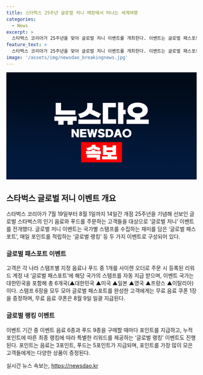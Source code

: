 ```yaml
---
title: 스타벅스 25주년 글로벌 저니 매장에서 떠나는 세계여행
categories:
  - News
excerpt: >
  스타벅스 코리아가 25주년을 맞아 글로벌 저니 이벤트를 개최한다. 이벤트는 글로벌 패스포트와 글로벌 랭킹 두 가지 파트로 구성되며, 6개국의 스탬프를 수집해 무료 음료 쿠폰을 받는다. 또한, 이벤트 음료와 푸드를 구매할 때마다 포인트를 적립하고, 랭킹에 따라 특별한 리워드를 받게 된다. 고객들은 이벤트를 통해 다양한 국가의 음료와 푸드를 경험하며, 세계여행을 하는 듯한 즐거움을 누릴 수 있다.
feature_text: >
  스타벅스 코리아가 25주년을 맞아 글로벌 저니 이벤트를 개최한다. 이벤트는 글로벌 패스포트와 글로벌 랭킹 두 가지 파트로 구성되며, 6개국의 스탬프를 수집해 무료 음료 쿠폰을 받는다. 또한, 이벤트 음료와 푸드를 구매할 때마다 포인트를 적립하고, 랭킹에 따라 특별한 리워드를 받게 된다. 고객들은 이벤트를 통해 다양한 국가의 음료와 푸드를 경험하며, 세계여행을 하는 듯한 즐거움을 누릴 수 있다.
image: '/assets/img/newsdao_breakingnews.jpg'
---
```


<p><img src="/assets/img/newsdao_breakingnews.jpg" alt="ranknews 속보" /></p>

<h2 data-ke-size="size26">스타벅스 글로벌 저니 이벤트 개요</h2>

<p data-ke-size="size16">스타벅스 코리아가 7월 19일부터 8월 1일까지 14일간 개점 25주년을 기념해 선보인 글로벌 스타벅스의 인기 음료와 푸드를 주문하는 고객들을 대상으로 ‘글로벌 저니’ 이벤트를 전개했다. 글로벌 저니 이벤트는 국가별 스탬프를 수집하는 재미를 담은 ‘글로벌 패스포트’, 매일 포인트를 적립하는 ‘글로벌 랭킹’ 등 두 가지 이벤트로 구성되어 있다.</p>

<h3 data-ke-size="size24">글로벌 패스포트 이벤트</h3>

<p data-ke-size="size16">고객은 각 나라 스탬프별 지정 음료나 푸드 중 1개를 사이렌 오더로 주문 시 등록된 리워드 계정 내 ‘글로벌 패스포트’에 해당 국가의 스탬프를 자동 지급 받으며, 이벤트 국가는 대한민국을 포함해 총 6개국(▲대한민국 ▲미국 ▲일본 ▲영국 ▲프랑스 ▲이탈리아)이다. 스탬프 6장을 모두 모아 글로벌 패스포트를 완성한 고객에게는 무료 음료 쿠폰 1장을 증정하며, 무료 음료 쿠폰은 8월 9일 일괄 지급된다.</p>

<h3 data-ke-size="size24">글로벌 랭킹 이벤트</h3>

<p data-ke-size="size16">이벤트 기간 중 이벤트 음료 6종과 푸드 9종을 구매할 때마다 포인트를 지급하고, 누적 포인트에 따른 최종 랭킹에 따라 특별한 리워드를 제공하는 ‘글로벌 랭킹’ 이벤트도 진행된다. 포인트는 음료는 3포인트, 푸드는 5포인트가 지급되며, 포인트를 가장 많이 모은 고객들에게는 다양한 상품이 증정된다.</p>
실시간 뉴스 속보는, <a href="https://newsdao.kr" rel="dofollow">https://newsdao.kr</a>


